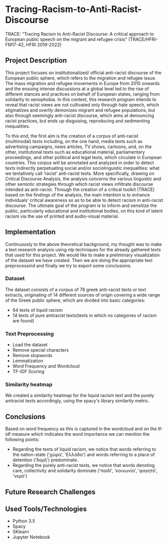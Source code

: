 # Tracing-Racism-to-Anti-Racist-Discourse
TRACE: “Tracing Racism to Anti-Racist Discourse: A critical approach to European public speech on the migrant and refugee crisis” (TRACE/HFRI-FM17-42, HFRI 2019-2022)

## Project Description

This project focuses on institutionalized/ official anti-racist discourse of the European public sphere, which refers to the migration and refugee issue. The mass migration and refugee movements in Europe from 2015 onwards and the ensuing intense discussions at a global level led to the rise of different stances and practices on behalf of European states, ranging from solidarity to xenophobia. In this context, this research program intends to reveal that racist views are not cultivated only through hate speech, which stigmatizes and overtly demonizes migrant and refugee populations, but also through seemingly anti-racist discourse, which aims at denouncing racist practices, but ends up disguising, reproducing and sedimenting inequalities.

To this end, the first aim is the creation of a corpus of anti-racist (multimodal) texts including, on the one hand, media texts such as advertising campaigns, news articles, TV shows, cartoons, and, on the other, institutional texts such as educational material, parliamentary proceedings, and other political and legal texts, which circulate in European countries. This corpus will be annotated and analyzed in order to detect texts indirectly perpetuating social and/or sociolinguistic inequalities: what we tentatively call ‘racist’ anti-racist texts. More specifically, drawing on Critical Discourse Analysis, the analysis concerns the various linguistic and other semiotic strategies through which racist views infiltrate discourse intended as anti-racist. Through the creation of a critical toolkit (TRACE) based on the findings of the analysis, the main intention is to enhance individuals’ critical awareness so as to be able to detect racism in anti-racist discourse. The ultimate goal of the program is to inform and sensitize the public, particularly educational and institutional bodies, on this kind of latent racism via the use of printed and audio-visual material.

## Implementation

Continuously to the above theoretical background, my thought was to make a text research analysis using nlp techniques for the already gathered texts that used for this project. We would like to make a preliminary visualization of the dataset we have created. Then we are doing the appropriate text preprocessind and finally we try to export some conclusions.

### Dataset

The dataset consists of a corpus of 78 greek anti-racist texts or text extracts, originating of 14 different sources of origin covering a wide range of the Greek public sphere, which are divided into basic categories:

- 64 texts of liquid racism
- 14 texts of pure antiracist texts(texts in which no categories of racism are found)

### Text Preprocessing

- Load the dataset
- Remove special characters
- Remove stopwords
- Lemmatization
- Word Frequency and Wordcloud
- TF-IDF Scoring

### Similarity heatmap

We created a similarity heatmap for the liquid racism text and the purely antiracist texts accordingly, using the spacy's library similarity metric. 

## Conclusions

Based on word frequency as this is captured in the wordcloud and on the tf-idf measure which indicates the word importance we can mention the following points:

- Regarding the texts of liquid racism, we notice that words referring to the nation-state ('χώρα', 'Ελλάδα') and words referring to a place of detention ('δομή') predominate.
- Regarding the purely anti-racist texts, we notice that words denoting care, collectivity and solidarity dominate ('παιδί', 'κοινωνία', 'φαγητό', 'νερό')

## Future Research Challenges


## Used Tools/Technologies

- Python 3.5
- Spacy
- SKlearn
- Jupyter Notebook
